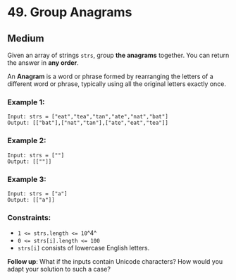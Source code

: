 # 49. Group Anagrams


## Medium

Given an array of strings `strs`, group **the anagrams** together. You can return the answer in **any order**.

An **Anagram** is a word or phrase formed by rearranging the letters of a different word or phrase, typically using all the original letters exactly once.

### Example 1:
```console
Input: strs = ["eat","tea","tan","ate","nat","bat"]
Output: [["bat"],["nat","tan"],["ate","eat","tea"]]
```

### Example 2:
```console
Input: strs = [""]
Output: [[""]]
```

### Example 3:
```console
Input: strs = ["a"]
Output: [["a"]]
```

### Constraints:

- `1 <= strs.length <= 10`^4^
- `0 <= strs[i].length <= 100`
- `strs[i]` consists of lowercase English letters.

**Follow up**: What if the inputs contain Unicode characters? How would you adapt your solution to such a case?